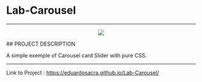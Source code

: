 # Lab-Carousel

<hr>

<p align="center">
   <img src="http://img.shields.io/static/v1?label=STATUS&message=IN%20DEVELOPMENT&color=RED&style=for-the-badge" #vitrinedev/>
</p>
## PROJECT DESCRIPTION
<p align="justify">
 A simple exemple of Carousel card Slider with pure CSS.

</p>

<hr>

Link to Project : <a href="https://eduardosacra.github.io/Lab-Carousel/" target="_blank">https://eduardosacra.github.io/Lab-Carousel/</a>